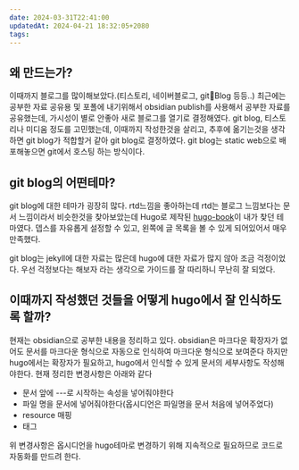 ```yaml
---
date: 2024-03-31T22:41:00
updatedAt: 2024-04-21 18:32:05+2080
tags: 
---
```

## 왜 만드는가?
이때까지 블로그를 많이해보았다.(티스토리, 네이버블로그, gitBlog 등등..)
최근에는 공부한 자료 공유용 및 포폴에 내기위해서 obsidian publish를 사용해서 공부한 자료를 공유했는데, 가시성이 별로 안좋아 새로 블로그를 열기로 결정해였다.
git blog, 티스토리나 미디움 정도를 고민했는데, 이때까지 작성한것을 살리고, 추후에 옮기는것을 생각하면 git blog가 적합할거 같아 git blog로 결정하였다.
git blog는 static web으로 배포해놓으면 git에서 호스팅 하는 방식이다.

## git blog의 어떤테마?
git blog에 대한 테마가 굉장히 많다.
rtd느낌을 좋아하는데 rtd는 블로그 느낌보다는 문서 느낌이라서 비슷한것을 찾아보았는데 Hugo로 제작된 [hugo-book](https://github.com/alex-shpak/hugo-book?tab=readme-ov-file)이 내가 찾던 테마였다.
뎁스를 자유롭게 설정할 수 있고, 왼쪽에 글 목록을 볼 수 있게 되어있어서 매우 만족했다.

git blog는 jekyll에 대한 자료는 많은데 hugo에 대한 자료가 많지 않아 조금 걱정이었다.
우선 걱정보다는 해보자 라는 생각으로 가이드를 잘 따리하니 무난히 잘 되었다.

## 이때까지 작성했던 것들을 어떻게 hugo에서 잘 인식하도록 할까?
현재는 obsidian으로 공부한 내용을 정리하고 있다.
obsidian은 마크다운 확장자가 없어도 문서를 마크다운 형식으로 자동으로 인식하여 마크다운 형식으로 보여준다
하지만 hugo에서는 확장자가 필요하고, hugo에서 인식할 수 있게 문서의 세부사항도 작성해야한다.
현재 정리한 변경사항은 아래와 같다
- 문서 앞에 ---로 시작하는 속성을 넣어줘야한다
- 파일 명을 문서에 넣어줘야한다(옵시디언은 파일명을 문서 처음에 넣어주었다)
- resource 매핑
- 태그

위 변경사항은 옵시디언을 hugo테마로 변경하기 위해 지속적으로 필요하므로 코드로 자동화를 만드려 한다.